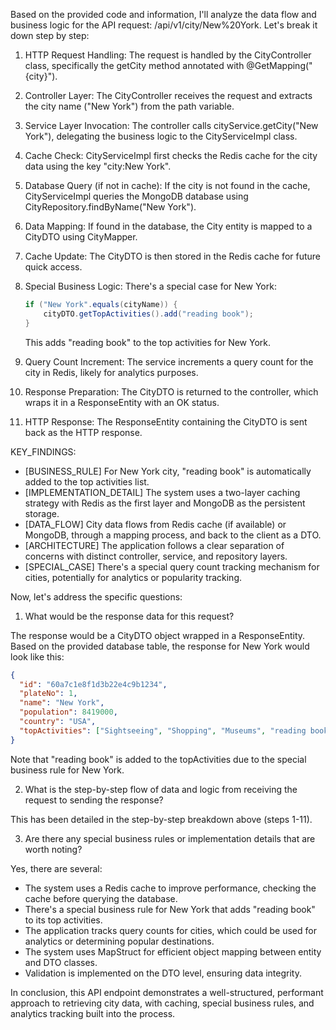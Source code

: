 Based on the provided code and information, I'll analyze the data flow and business logic for the API request: /api/v1/city/New%20York. Let's break it down step by step:

1. HTTP Request Handling:
The request is handled by the CityController class, specifically the getCity method annotated with @GetMapping("{city}").

2. Controller Layer:
The CityController receives the request and extracts the city name ("New York") from the path variable.

3. Service Layer Invocation:
The controller calls cityService.getCity("New York"), delegating the business logic to the CityServiceImpl class.

4. Cache Check:
CityServiceImpl first checks the Redis cache for the city data using the key "city:New York".

5. Database Query (if not in cache):
If the city is not found in the cache, CityServiceImpl queries the MongoDB database using CityRepository.findByName("New York").

6. Data Mapping:
If found in the database, the City entity is mapped to a CityDTO using CityMapper.

7. Cache Update:
The CityDTO is then stored in the Redis cache for future quick access.

8. Special Business Logic:
There's a special case for New York:
   ```java
   if ("New York".equals(cityName)) {
       cityDTO.getTopActivities().add("reading book");
   }
   ```
   This adds "reading book" to the top activities for New York.

9. Query Count Increment:
The service increments a query count for the city in Redis, likely for analytics purposes.

10. Response Preparation:
The CityDTO is returned to the controller, which wraps it in a ResponseEntity with an OK status.

11. HTTP Response:
The ResponseEntity containing the CityDTO is sent back as the HTTP response.

KEY_FINDINGS:
- [BUSINESS_RULE] For New York city, "reading book" is automatically added to the top activities list.
- [IMPLEMENTATION_DETAIL] The system uses a two-layer caching strategy with Redis as the first layer and MongoDB as the persistent storage.
- [DATA_FLOW] City data flows from Redis cache (if available) or MongoDB, through a mapping process, and back to the client as a DTO.
- [ARCHITECTURE] The application follows a clear separation of concerns with distinct controller, service, and repository layers.
- [SPECIAL_CASE] There's a special query count tracking mechanism for cities, potentially for analytics or popularity tracking.

Now, let's address the specific questions:

1. What would be the response data for this request?

The response would be a CityDTO object wrapped in a ResponseEntity. Based on the provided database table, the response for New York would look like this:

```json
{
  "id": "60a7c1e8f1d3b22e4c9b1234",
  "plateNo": 1,
  "name": "New York",
  "population": 8419000,
  "country": "USA",
  "topActivities": ["Sightseeing", "Shopping", "Museums", "reading book"]
}
```

Note that "reading book" is added to the topActivities due to the special business rule for New York.

2. What is the step-by-step flow of data and logic from receiving the request to sending the response?

This has been detailed in the step-by-step breakdown above (steps 1-11).

3. Are there any special business rules or implementation details that are worth noting?

Yes, there are several:

- The system uses a Redis cache to improve performance, checking the cache before querying the database.
- There's a special business rule for New York that adds "reading book" to its top activities.
- The application tracks query counts for cities, which could be used for analytics or determining popular destinations.
- The system uses MapStruct for efficient object mapping between entity and DTO classes.
- Validation is implemented on the DTO level, ensuring data integrity.

In conclusion, this API endpoint demonstrates a well-structured, performant approach to retrieving city data, with caching, special business rules, and analytics tracking built into the process.

